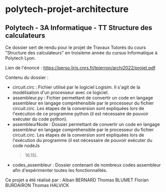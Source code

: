 # polytech-projet-architecture

## Polytech - 3A Informatique - TT Structure des calculateurs

Ce dossier sert de rendu pour le projet de Travaux Tutorés
du cours "Structure des calculateurs" en troisième année du
cursus Informatique à Polytech Lyon.

Lien de l'énoncé :
https://perso.liris.cnrs.fr/tpierron/archi2022/projet.pdf

Contenu du dossier : 
 - circuit.circ : 
	Fichier utilisé par le logiciel Logisim. Il s'agit
	de la modélisation d'un processeur avec ce logiciel.
 - assembleur.py : 
	Fichier permettant de convertir un code en langage
	assembleur en langage compréhensible par le processeur
	du fichier circuit.circ. Les étapes de la conversion
	sont expliquées lors de l'exécution de ce programme 
	python (il est nécessaire de pouvoir exécuter du code
	python).
 - assembleurNode : 
	Dossier permettant de convertir un code en langage
	assembleur en langage compréhensible par le processeur
	du fichier circuit.circ. Les étapes de la conversion
	sont expliquées lors de l'exécution du programme (il 
	est nécessaire de pouvoir exécuter du code nodeJs
	> 16.15).
 - codes_assembleur : 
	Dossier contenant de nombreux codes assembleur afin
	d'expérimenter toutes les fonctionnalités.



Ce projet a été réalisé par : 
Alban BERNARD
Thomas BLUMET
Florian BURDAIRON
Thomas HALVICK

